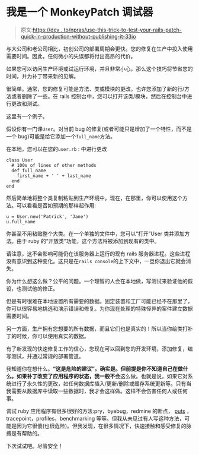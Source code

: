 # 我是一个 MonkeyPatch 调试器

> 原文:[https://dev . to/npras/use-this-trick-to-test-your-rails-patch-quick-in-production-without-publishing-it-33io](https://dev.to/npras/use-this-trick-to-test-your-rails-patch-quickly-in-production-without-yet-publishing-it-33io)

与大公司和老公司相比，初创公司的部署周期会更快。您的修复在生产中投入使用需要时间。因此，任何微小的失误都将付出高昂的代价。

如果您可以访问生产环境或试运行环境，并且非常小心，那么这个技巧将节省您的时间，并为补丁带来新的见解。

很简单。通常，您的修复可能是方法、类或模块的更改。也许您添加了新的行/方法或者删除了一些。在 rails 控制台中，您可以打开该类/模块，然后在控制台中进行更改和测试。

这里有一个例子。

假设你有一门课`User`。对当前 bug 的修复(或者可能只是增加了一个特性，而不是一个 bug)可能是给它添加一个`full_name`方法。

在本地，您可以在您的`user.rb` :
中进行更改

```
class User
  # 100s of lines of other methods
  def full_name
    first_name + ' ' + last_name
  end
end 
```

然后简单地将整个类复制粘贴到生产环境中。现在，在那里，你可以使用这个方法。可以看看是否如预期的那样起作用:

```
u = User.new('Patrick', 'Jane')
u.full_name 
```

你甚至不用粘贴整个大类。在一个单独的文件中，您可以“打开”User 类并添加方法。由于 ruby 的“开放类”功能，这个方法将被添加到现有的类中。

请注意，这不会影响可能仍在该服务器上运行的现有 rails 服务器进程。这些进程没有意识到这种变化。这只是在`rails console`的上下文中，一旦你退出它就会消失。

你为什么想这么做？公平的问题。一个理智的人会在本地做，写测试来验证他的假设，也测试他的修正。

但是有时很难在本地设置所有需要的数据。固定装置和工厂可能已经不在那里了，你可以很容易地挑选和演示错误和修复。为你现在处理的特殊怪异的案件建立数据需要时间。

另一方面，生产拥有您想要的所有数据，而且它们也是真实的！所以当你给类打补丁的时候，你可以使用真实的数据。

有了新发现的快速修复工作的信心，您现在可以回到您的开发环境，添加修复，编写测试，并通过常规的部署管道。

我知道你在想什么。**“这是危险的建议”。**确实是。但前提是你不知道自己在做什么。如果补丁改变了应用程序的状态，我一般**不会**这么做。也就是说，如果它对系统进行了永久性的更改，如任何数据库插入/更新/删除或缓存系统更新等。只有当我需要从数据库中读取一些数据时，我才会这样做。这样不会伤害任何人或任何事。

调试 ruby 应用程序有很多很好的方法:pry，byebug，redmine 的断点， [puts](https://tenderlovemaking.com/2016/02/05/i-am-a-puts-debuggerer.html) ，tracepoint，profiles，benchmarking 等等。但我从未见过有人写这种方法，可能是因为它很傻(也很危险)。但我发现，在很多情况下，快速接触和感受修复的脉搏是有帮助的。

下次试试吧。尽管安全！